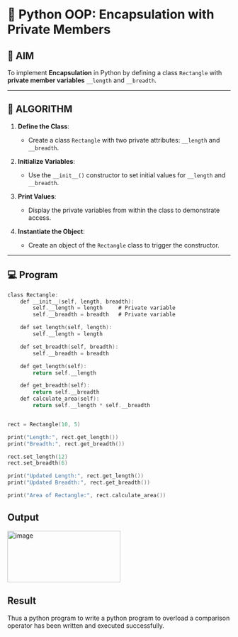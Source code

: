 # 🐍 Python OOP: Encapsulation with Private Members

## 🎯 AIM

To implement **Encapsulation** in Python by defining a class `Rectangle` with **private member variables** `__length` and `__breadth`.

---

## 🧠 ALGORITHM

1. **Define the Class**:
   - Create a class `Rectangle` with two private attributes: `__length` and `__breadth`.

2. **Initialize Variables**:
   - Use the `__init__()` constructor to set initial values for `__length` and `__breadth`.

3. **Print Values**:
   - Display the private variables from within the class to demonstrate access.

4. **Instantiate the Object**:
   - Create an object of the `Rectangle` class to trigger the constructor.

---

## 💻 Program
```c
class Rectangle:
    def __init__(self, length, breadth):
        self.__length = length     # Private variable
        self.__breadth = breadth   # Private variable

    def set_length(self, length):
        self.__length = length

    def set_breadth(self, breadth):
        self.__breadth = breadth

    def get_length(self):
        return self.__length

    def get_breadth(self):
        return self.__breadth
    def calculate_area(self):
        return self.__length * self.__breadth


rect = Rectangle(10, 5)

print("Length:", rect.get_length())
print("Breadth:", rect.get_breadth())

rect.set_length(12)
rect.set_breadth(6)

print("Updated Length:", rect.get_length())
print("Updated Breadth:", rect.get_breadth())

print("Area of Rectangle:", rect.calculate_area())
```
## Output
<img width="255" height="116" alt="image" src="https://github.com/user-attachments/assets/ab36d897-d8b1-460f-96f8-16420aacf562" />

## Result
Thus a python program to write a python program to overload a comparison operator has been written and executed successfully.
